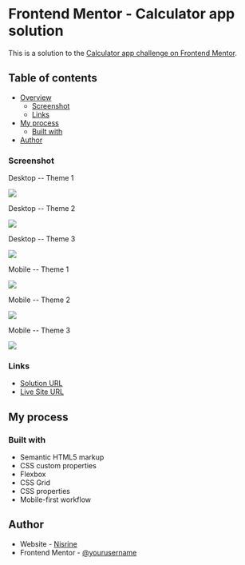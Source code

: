 # Frontend Mentor - Calculator app solution

This is a solution to the [Calculator app challenge on Frontend Mentor](https://www.frontendmentor.io/challenges/calculator-app-9lteq5N29). 

## Table of contents

- [Overview](#overview)
  - [Screenshot](#screenshot)
  - [Links](#links)
- [My process](#my-process)
  - [Built with](#built-with)
- [Author](#author)

### Screenshot
Desktop -- Theme 1

![](./screenshot-theme1.png)

Desktop -- Theme 2

![](./screenshot-theme2.png)

Desktop -- Theme 3

![](./screenshot-theme3.png)

Mobile -- Theme 1

![](./screenshot-mobile-theme1.png)

Mobile -- Theme 2

![](./screenshot-mobile-theme2.png)

Mobile -- Theme 3

![](./screenshot-mobile-theme3.png)

### Links

- [Solution URL](https://www.frontendmentor.io/solutions/responsive-calculator-app-with-custom-themes-built-with-cssjavascript-SPcQr0m6vr)
- [Live Site URL](https://nisrine-c.github.io/calculator-app.github.io/)

## My process

### Built with

- Semantic HTML5 markup
- CSS custom properties
- Flexbox
- CSS Grid
- CSS properties
- Mobile-first workflow

## Author

- Website - [Nisrine](https://github.com/Nisrine-C)
- Frontend Mentor - [@yourusername](https://www.frontendmentor.io/profile/Nisrine-C)
